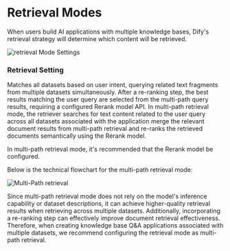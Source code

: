# Retrieval Modes

When users build AI applications with multiple knowledge bases, Dify's retrieval strategy will determine which content will be retrieved.

![retrieval Mode Settings](https://assets-docs.dify.ai/dify-enterprise-mintlify/en/learn-more/extended-reading/retrieval-augment/a44e23f00203fd85d16b090403f8fb58.png)

### Retrieval Setting

Matches all datasets based on user intent, querying related text fragments from multiple datasets simultaneously. After a re-ranking step, the best results matching the user query are selected from the multi-path query results, requiring a configured Rerank model API. In multi-path retrieval mode, the retriever searches for text content related to the user query across all datasets associated with the application merge the relevant document results from multi-path retrieval and re-ranks the retrieved documents semantically using the Rerank model.

In multi-path retrieval mode, it's recommended that the Rerank model be configured.

Below is the technical flowchart for the multi-path retrieval mode:

![Multi-Path retrieval](https://assets-docs.dify.ai/dify-enterprise-mintlify/en/learn-more/extended-reading/retrieval-augment/64007d543f1c5c3f2e87d606d79d04d3.png)

Since multi-path retrieval mode does not rely on the model's inference capability or dataset descriptions, it can achieve higher-quality retrieval results when retrieving across multiple datasets. Additionally, incorporating a re-ranking step can effectively improve document retrieval effectiveness. Therefore, when creating knowledge base Q\&A applications associated with multiple datasets, we recommend configuring the retrieval mode as multi-path retrieval.
